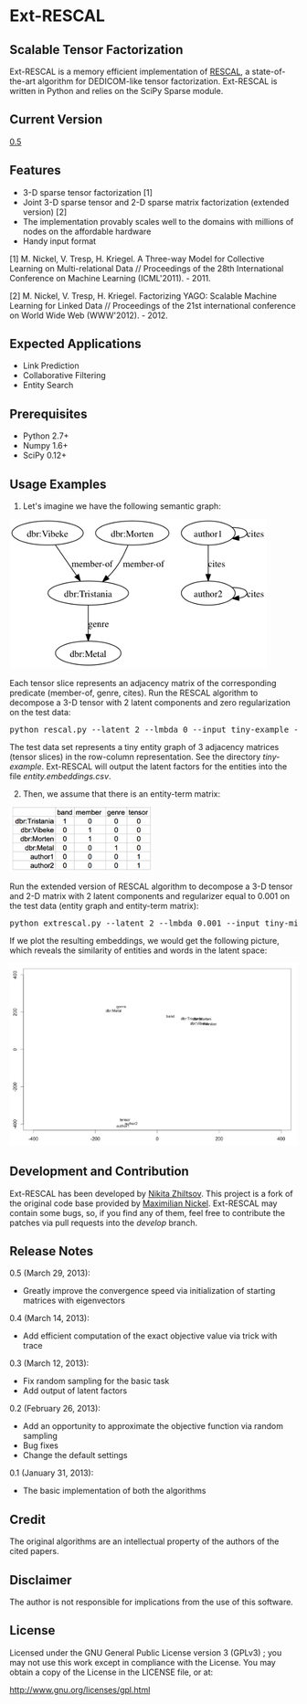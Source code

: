 Ext-RESCAL
=================

Scalable Tensor Factorization
------------------------------

Ext-RESCAL is a memory efficient implementation of [RESCAL](http://www.cip.ifi.lmu.de/~nickel/data/slides-icml2011.pdf), a state-of-the-art algorithm for DEDICOM-like tensor factorization. Ext-RESCAL is written in Python and relies on the SciPy Sparse module.

Current Version
------------
[0.5](https://github.com/nzhiltsov/Ext-RESCAL/archive/0.5.zip)

Features
------------

* 3-D sparse tensor factorization [1]
* Joint 3-D sparse tensor and 2-D sparse matrix factorization (extended version) [2]
* The implementation provably scales well to the domains with millions of nodes on the affordable hardware
* Handy input format

[1] M. Nickel, V. Tresp, H. Kriegel. A Three-way Model for Collective Learning on Multi-relational Data // Proceedings of the 28th International Conference on Machine Learning (ICML'2011). - 2011. 

[2] M. Nickel, V. Tresp, H. Kriegel. Factorizing YAGO: Scalable Machine Learning for Linked Data // Proceedings of the 21st international conference on World Wide Web (WWW'2012). - 2012.

Expected Applications
----------------------
* Link Prediction
* Collaborative Filtering
* Entity Search

Prerequisites
----------------------
* Python 2.7+
* Numpy 1.6+
* SciPy 0.12+

Usage Examples
----------------------

1) Let's imagine we have the following semantic graph:

![semantic-graph](tiny-mixed-example/semantic-graph.png)

Each tensor slice represents an adjacency matrix of the corresponding predicate (member-of, genre, cites). Run the RESCAL algorithm to decompose a 3-D tensor with 2 latent components and zero regularization on the test data:

<pre>python rescal.py --latent 2 --lmbda 0 --input tiny-example --outputentities entity.embeddings.csv --outputfactors latent.factors.csv --log rescal.log</pre>

The test data set represents a tiny entity graph of 3 adjacency matrices (tensor slices) in the row-column representation. See the directory <i>tiny-example</i>.  Ext-RESCAL will output the latent factors for the entities into the file <i>entity.embeddings.csv</i>.

2) Then, we assume that there is an entity-term matrix:

![entity-term-matrix](tiny-mixed-example/entity-term-matrix.png)

Run the extended version of RESCAL algorithm to decompose a 3-D tensor and 2-D matrix with 2 latent components and regularizer equal to 0.001 on the test data (entity graph and entity-term matrix):

<pre>python extrescal.py --latent 2 --lmbda 0.001 --input tiny-mixed-example --outputentities entity.embeddings.csv --outputterms term.embeddings.csv --outputfactors latent.factors.csv --log extrescal.log</pre>

If we plot the resulting embeddings, we would get the following picture, which reveals the similarity of entities and words in the latent space:

![latent-space-visualization](tiny-mixed-example/TinyMixedExample.png)

Development and Contribution
----------------------

Ext-RESCAL has been developed by [Nikita Zhiltsov](http://cll.niimm.ksu.ru/cms/lang/en_US/main/people/zhiltsov). This project is a fork of the original code base provided by [Maximilian Nickel](http://www.cip.ifi.lmu.de/~nickel/). Ext-RESCAL may contain some bugs, so, if you find any of them, feel free to contribute the patches via pull requests into the _develop_ branch.


Release Notes
------------

0.5 (March 29, 2013):

* Greatly improve the convergence speed via initialization of starting matrices with eigenvectors

0.4 (March 14, 2013):

* Add efficient computation of the exact objective value via trick with trace

0.3 (March 12, 2013):

* Fix random sampling for the basic task
* Add output of latent factors

0.2 (February 26, 2013): 

* Add an opportunity to approximate the objective function via random sampling
* Bug fixes
* Change the default settings

0.1 (January 31, 2013):

* The basic implementation of both the algorithms

Credit
----------------------

The original algorithms are an intellectual property of the authors of the cited papers.

Disclaimer
---------------------
The author is not responsible for implications from the use of this software.

License
---------------------

Licensed under the GNU General Public License version 3 (GPLv3) ;
you may not use this work except in compliance with the License.
You may obtain a copy of the License in the LICENSE file, or at:

   http://www.gnu.org/licenses/gpl.html